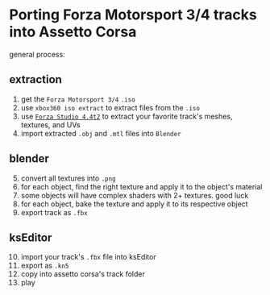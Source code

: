 # Porting Forza Motorsport 3/4 tracks into Assetto Corsa

general process:

## extraction
1. get the `Forza Motorsport 3/4` `.iso`
2. use `xbox360 iso extract` to extract files from the `.iso`
3. use [`Forza Studio 4.4t2`](https://www.tapatalk.com/groups/kottons_chop_shop/forza-studio-4-4-t3213-s20.html) to extract your favorite track's meshes, textures, and UVs
4. import extracted `.obj` and `.mtl` files into `Blender`

## blender
5. convert all textures into `.png`
6. for each object, find the right texture and apply it to the object's material
7. some objects will have complex shaders with 2+ textures. good luck
8. for each object, bake the texture and apply it to its respective object
9. export track as `.fbx`

## ksEditor
10. import your track's `.fbx` file into ksEditor
11. export as `.kn5`
12. copy into assetto corsa's track folder
13. play
